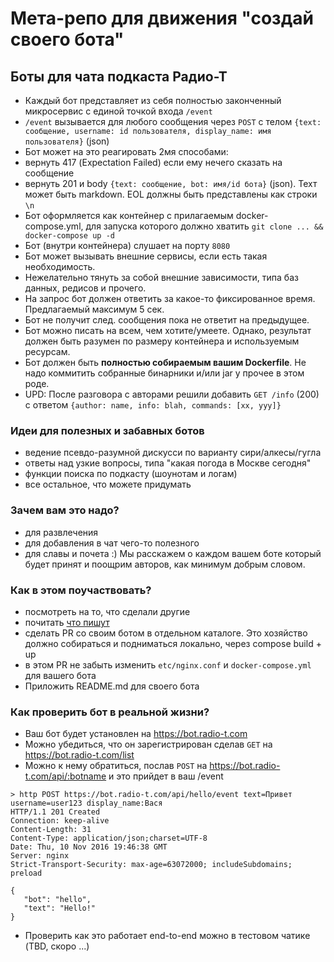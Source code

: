 # Мета-репо для движения "создай своего бота"

## Боты для чата подкаста Радио-Т

- Каждый бот представляет из себя полностью законченный микросервис с единой точкой входа `/event`
- `/event` вызывается для любого сообщения через `POST` с телом `{text: сообщение, username: id пользователя, display_name: имя пользователя}` (json)
- Бот может на это реагировать 2мя способами:
 - вернуть 417 (Expectation Failed) если ему нечего сказать на сообщение
 - вернуть 201 и body `{text: сообщение, bot: имя/id бота}` (json). Техт может быть markdown. EOL должны быть представлены как строки `\n`
- Бот оформляется как контейнер с прилагаемым docker-compose.yml, для запуска которого должно хватить `git clone ... && docker-compose up -d`
- Бот (внутри контейнера) слушает на порту `8080`
- Бот может вызывать внешние сервисы, если есть такая необходимость.
- Нежелательно тянуть за собой внешние зависимости, типа баз данных, редисов и прочего.
- На запрос бот должен ответить за какое-то фиксированное время. Предлагаемый максимум 5 сек.
- Бот не получит след. сообщения пока не ответит на предыдущее.
- Бот можно писать на всем, чем хотите/умеете. Однако, результат должен быть разумен по размеру контейнера и используемым ресурсам.
- Бот должен быть **полностью собираемым вашим Dockerfile**. Не надо коммитить собранные бинарники и/или jar у прочее в этом роде.
- UPD: После разговора с авторами решили добавить `GET /info` (200) с ответом `{author: name, info: blah, commands: [xx, yyy]}`

### Идеи для полезных и забавных ботов
- ведение псевдо-разумной дискусси по варианту сири/алкесы/гугла
- ответы над узкие вопросы, типа "какая погода в Москве сегодня"
- функции поиска по подкасту (шоунотам и логам)
- все остальное, что можете придумать

### Зачем вам это надо?
- для развлечения
- для добавления в чат чего-то полезного
- для славы и почета :) Мы расскажем о каждом вашем боте который будет принят и поощрим авторов, как минимум добрым словом.

### Как в этом поучаствовать?
- посмотреть на то, что сделали другие
- почитать [что пишут](https://radio-t.com/p/2016/11/06/bot/)
- сделать PR со своим ботом в отдельном каталоге. Это хозяйство должно собираться и подниматься локально, через compose build + up
- в этом PR не забыть изменить `etc/nginx.conf` и `docker-compose.yml` для вашего бота
- Приложить README.md для своего бота

### Как проверить бот в реальной жизни?
- Ваш бот будет установлен на https://bot.radio-t.com
- Можно убедиться, что он зарегистрирован сделав `GET` на https://bot.radio-t.com/list
- Можно к нему обратиться, послав `POST` на https://bot.radio-t.com/api/:botname и это прийдет в ваш /event
 ```
 > http POST https://bot.radio-t.com/api/hello/event text=Привет username=user123 display_name:Вася
 HTTP/1.1 201 Created
 Connection: keep-alive
 Content-Length: 31
 Content-Type: application/json;charset=UTF-8
 Date: Thu, 10 Nov 2016 19:46:38 GMT
 Server: nginx
 Strict-Transport-Security: max-age=63072000; includeSubdomains; preload

 {
    "bot": "hello",
    "text": "Hello!"
 }
 ```
- Проверить как это работает end-to-end можно в тестовом чатике (TBD, скоро ...)
